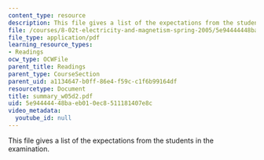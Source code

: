 ```yaml
---
content_type: resource
description: This file gives a list of the expectations from the students in the examination.
file: /courses/8-02t-electricity-and-magnetism-spring-2005/5e94444448baeb010ec8511181407e8c_summary_w05d2.pdf
file_type: application/pdf
learning_resource_types:
- Readings
ocw_type: OCWFile
parent_title: Readings
parent_type: CourseSection
parent_uid: a1134647-b0ff-86e4-f59c-c1f6b99164df
resourcetype: Document
title: summary_w05d2.pdf
uid: 5e944444-48ba-eb01-0ec8-511181407e8c
video_metadata:
  youtube_id: null
---
```

This file gives a list of the expectations from the students in the examination.

